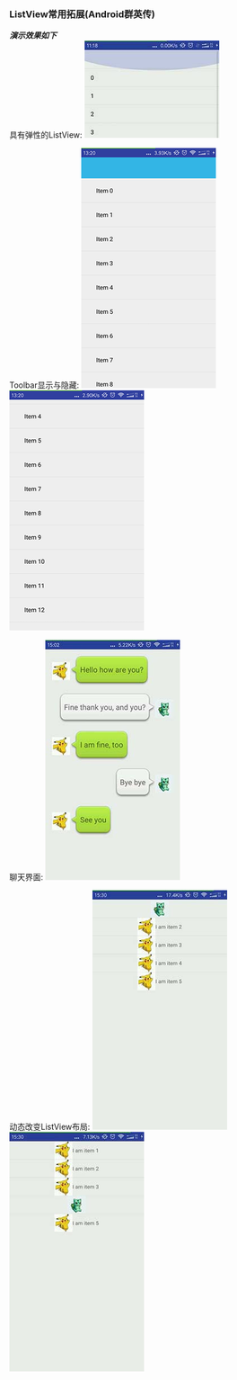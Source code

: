 ### ListView常用拓展(Android群英传) 

***演示效果如下***  
具有弹性的ListView:
![具有弹性的ListView](https://github.com/Blankj/ListViewExpandation/blob/master/img/flexible_ls.jpg)  

Toolbar显示与隐藏:
![Toolbar显示](https://github.com/Blankj/ListViewExpandation/blob/master/img/show_toolbar.png)  ![Toolbar隐藏](https://github.com/Blankj/ListViewExpandation/blob/master/img/hide_toolbar.png)  

聊天界面:
![聊天界面ListView](https://github.com/Blankj/ListViewExpandation/blob/master/img/chat_lv.jpg)  


动态改变ListView布局:
![程序初始状态](https://github.com/Blankj/ListViewExpandation/blob/master/img/app_init_status.jpg)   ![Focus改变](https://github.com/Blankj/ListViewExpandation/blob/master/img/focus_change.jpg)  
